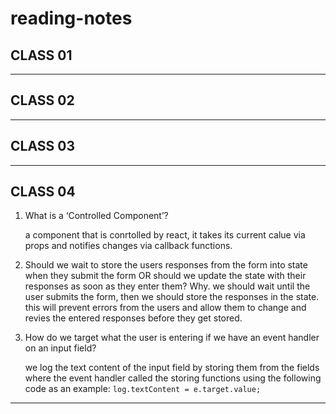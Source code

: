 # reading-notes

## CLASS 01

------

## CLASS 02

------

## CLASS 03

------

## CLASS 04

1. What is a ‘Controlled Component’?

    a component that is conrtolled by react, it takes its current calue via props and notifies changes via callback functions.
2. Should we wait to store the users responses from the form into state when they submit the form OR should we update the state with their responses as soon as they enter them? Why.
    we should wait until the user submits the form, then we should store the responses in the state. this will prevent errors from the users and allow them to change and revies the entered responses before they get stored.

3. How do we target what the user is entering if we have an event handler on an input field?

    we log the text content of the input field by storing them from the fields where the event handler called the storing functions using the following code as an example:
            `log.textContent = e.target.value;`

------
